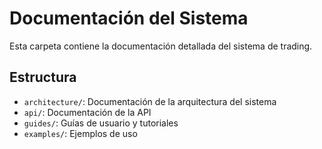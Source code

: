 # Documentación del Sistema

Esta carpeta contiene la documentación detallada del sistema de trading.

## Estructura

- `architecture/`: Documentación de la arquitectura del sistema
- `api/`: Documentación de la API
- `guides/`: Guías de usuario y tutoriales
- `examples/`: Ejemplos de uso

